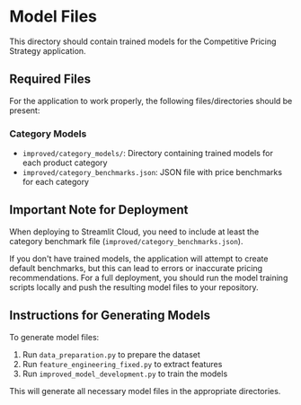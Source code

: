 # Model Files

This directory should contain trained models for the Competitive Pricing Strategy application.

## Required Files

For the application to work properly, the following files/directories should be present:

### Category Models
- `improved/category_models/`: Directory containing trained models for each product category
- `improved/category_benchmarks.json`: JSON file with price benchmarks for each category

## Important Note for Deployment

When deploying to Streamlit Cloud, you need to include at least the category benchmark file (`improved/category_benchmarks.json`).

If you don't have trained models, the application will attempt to create default benchmarks, but this can lead to errors or inaccurate pricing recommendations. For a full deployment, you should run the model training scripts locally and push the resulting model files to your repository.

## Instructions for Generating Models

To generate model files:
1. Run `data_preparation.py` to prepare the dataset
2. Run `feature_engineering_fixed.py` to extract features
3. Run `improved_model_development.py` to train the models

This will generate all necessary model files in the appropriate directories. 